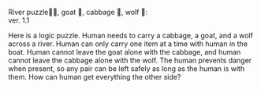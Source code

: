 River puzzle🚣‍♂️, goat 🐐, cabbage 🥬, wolf 🐺:  
ver. 1.1

Here is a logic puzzle. Human needs to carry a cabbage, a goat, and a wolf across a river. Human can only carry one item at a time with human in the boat. Human cannot leave the goat alone with the cabbage, and human cannot leave the cabbage alone with the wolf. The human prevents danger when present, so any pair can be left safely as long as the human is with them.   How can human get everything the other side?
